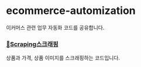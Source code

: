 # ecommerce-automization
이커머스 관련 업무 자동화 코드를 공유합니다. 

### [📁Scraping스크래핑](https://github.com/alicia-here/ecommerce-automization/tree/main/Scraping%EC%8A%A4%ED%81%AC%EB%9E%98%ED%95%91) 
상품과 가격, 상품 이미지를 스크래핑하는 코드입니다.
